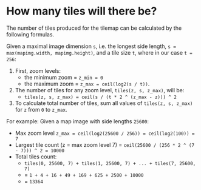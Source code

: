 

# How many tiles will there be?
The number of tiles produced for the tilemap can be calculated by the following formulas.

Given a maximal image dimension `s`, i.e. the longest side length, `s = max(mapimg.width, mapimg.height)`, 
and a tile size `t`, where in our case `t = 256`:

1. First, zoom levels:
    - the minimum zoom = `z_min = 0`
    - the maximum zoom = `z_max = ceil(log2(s / t))`.
2. The number of tiles for any zoom level, `tiles(z, s, z_max)`, will be:
    - `tiles(z, s, z_max) = ceil(s / (t * 2 ^ (z_max - z))) ^ 2`
3. To calculate total number of tiles, sum all values of `tiles(z, s, z_max)` for `z` from `0` to `z_max`.

For example: Given a map image with side lengths `25600`:
- Max zoom level `z_max = ceil(log2(25600 / 256)) = ceil(log2(100)) = 7`
- Largest tile count (z = max zoom level 7) = `ceil(25600 / (256 * 2 ^ (7 - 7))) ^ 2 = 10000`
- Total tiles count:
  - `tiles(0, 25600, 7) + tiles(1, 25600, 7) + ... + tiles(7, 25600, 7)`
  - = `1 + 4 + 16 + 49 + 169 + 625 + 2500 + 10000`
  - = `13364`
